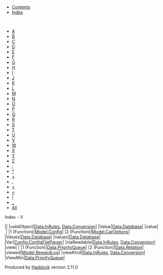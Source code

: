 -   [Contents](index.html)
-   [Index](doc-index.html)

 

-   [A](doc-index-A.html)
-   [B](doc-index-B.html)
-   [C](doc-index-C.html)
-   [D](doc-index-D.html)
-   [E](doc-index-E.html)
-   [F](doc-index-F.html)
-   [G](doc-index-G.html)
-   [H](doc-index-H.html)
-   [I](doc-index-I.html)
-   [J](doc-index-J.html)
-   [K](doc-index-K.html)
-   [L](doc-index-L.html)
-   [M](doc-index-M.html)
-   [N](doc-index-N.html)
-   [O](doc-index-O.html)
-   [P](doc-index-P.html)
-   [Q](doc-index-Q.html)
-   [R](doc-index-R.html)
-   [S](doc-index-S.html)
-   [T](doc-index-T.html)
-   [U](doc-index-U.html)
-   [V](doc-index-V.html)
-   [W](doc-index-W.html)
-   [X](doc-index-X.html)
-   [Y](doc-index-Y.html)
-   [Z](doc-index-Z.html)
-   [:](doc-index-58.html)
-   [\*](doc-index-42.html)
-   [+](doc-index-43.html)
-   [.](doc-index-46.html)
-   [\<](doc-index-60.html)
-   [=](doc-index-61.html)
-   [|](doc-index-124.html)
-   [\_](doc-index-95.html)
-   [All](doc-index-All.html)

Index - V

||
|validObject|[Data.InRules](Data-InRules.html#v:validObject), [Data.Conversion](Data-Conversion.html#v:validObject)|
|Value|[Data.Database](Data-Database.html#t:Value)|
|value| |
|1 (Function)|[Model.Config](Model-Config.html#v:value)|
|2 (Function)|[Model.CarOptions](Model-CarOptions.html#v:value)|
|Values|[Data.Database](Data-Database.html#t:Values)|
|values|[Data.Database](Data-Database.html#v:values)|
|Var|[Config.ConfigFileParser](Config-ConfigFileParser.html#v:Var)|
|viaReadable|[Data.InRules](Data-InRules.html#v:viaReadable), [Data.Conversion](Data-Conversion.html#v:viaReadable)|
|view| |
|1 (Function)|[Data.PriorityQueue](Data-PriorityQueue.html#v:view)|
|2 (Function)|[Data.Relation](Data-Relation.html#v:view)|
|viewed|[Model.RewardLog](Model-RewardLog.html#v:viewed)|
|viewKind|[Data.InRules](Data-InRules.html#v:viewKind), [Data.Conversion](Data-Conversion.html#v:viewKind)|
|ViewMin|[Data.PriorityQueue](Data-PriorityQueue.html#t:ViewMin)|

Produced by [Haddock](http://www.haskell.org/haddock/) version 2.11.0

